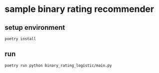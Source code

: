 # sample binary rating recommender

## setup environment

```shell script
poetry install
```

## run

```shell script
poetry run python binary_rating_logistic/main.py
```
